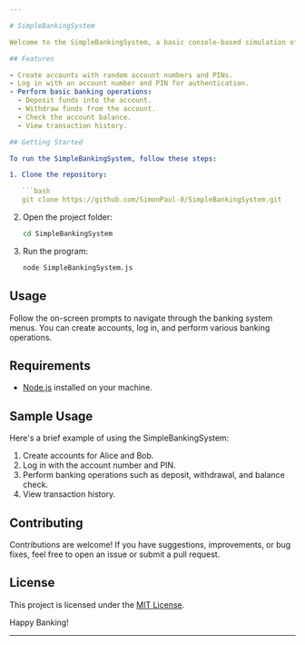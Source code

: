 ```yaml
---

# SimpleBankingSystem

Welcome to the SimpleBankingSystem, a basic console-based simulation of a simple banking system implemented in JavaScript.

## Features

- Create accounts with random account numbers and PINs.
- Log in with an account number and PIN for authentication.
- Perform basic banking operations:
  - Deposit funds into the account.
  - Withdraw funds from the account.
  - Check the account balance.
  - View transaction history.

## Getting Started

To run the SimpleBankingSystem, follow these steps:

1. Clone the repository:

   ```bash
   git clone https://github.com/SimonPaul-0/SimpleBankingSystem.git
   ```

2. Open the project folder:

   ```bash
   cd SimpleBankingSystem
   ```

3. Run the program:

   ```bash
   node SimpleBankingSystem.js
   ```

## Usage

Follow the on-screen prompts to navigate through the banking system menus. You can create accounts, log in, and perform various banking operations.

## Requirements

- [Node.js](https://nodejs.org/) installed on your machine.

## Sample Usage

Here's a brief example of using the SimpleBankingSystem:

1. Create accounts for Alice and Bob.
2. Log in with the account number and PIN.
3. Perform banking operations such as deposit, withdrawal, and balance check.
4. View transaction history.

## Contributing

Contributions are welcome! If you have suggestions, improvements, or bug fixes, feel free to open an issue or submit a pull request.

## License

This project is licensed under the [MIT License](LICENSE).

Happy Banking!

---
```

